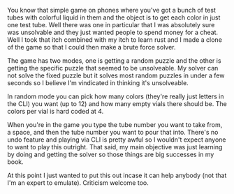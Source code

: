 You know that simple game on phones where you've got a bunch of test tubes with colorful liquid in them and the object is to get each color in just one test tube. Well there was one in particular that I was absolutely sure was unsolvable and they just wanted people to spend money for a cheat. Well I took that itch combined with my itch to learn rust and I made a clone of the game so that I could then make a brute force solver.

The game has two modes, one is getting a random puzzle and the other is getting the specific puzzle that seemed to be unsolveable. My solver can not solve the fixed puzzle but it solves most random puzzles in under a few seconds so I believe I'm vindicated in thinking it's unsolveable. 

In random mode you can pick how many colors (they're really just letters in the CLI) you want (up to 12) and how many empty vials there should be. The colors per vial is hard coded at 4.

When you're in the game you type the tube number you want to take from, a space, and then the tube number you want to pour that into. There's no undo feature and playing via CLI is pretty awful so I wouldn't expect anyone to want to play this outright. That said, my main objective was just learning by doing and getting the solver so those things are big successes in my book.

At this point I just wanted to put this out incase it can help anybody (not that I'm an expert to emulate). Criticism welcome too.